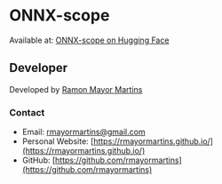# ONNX-scope

Available at: [ONNX-scope on Hugging Face](https://huggingface.co/spaces/rmayormartins/onnx-scope)

## Developer

Developed by [Ramon Mayor Martins](https://rmayormartins.github.io/)

### Contact
- Email: rmayormartins@gmail.com
- Personal Website: [https://rmayormartins.github.io/](https://rmayormartins.github.io/)
- GitHub: [https://github.com/rmayormartins](https://github.com/rmayormartins)
